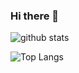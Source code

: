 ### Hi there 👋

![github stats](https://github-readme-stats.vercel.app/api?username=sanjay-06&show_icons=true&theme=radical)

![Top Langs](https://github-readme-stats.vercel.app/api/top-langs/?username=sanjay-06&layout=compact&theme=radical)
